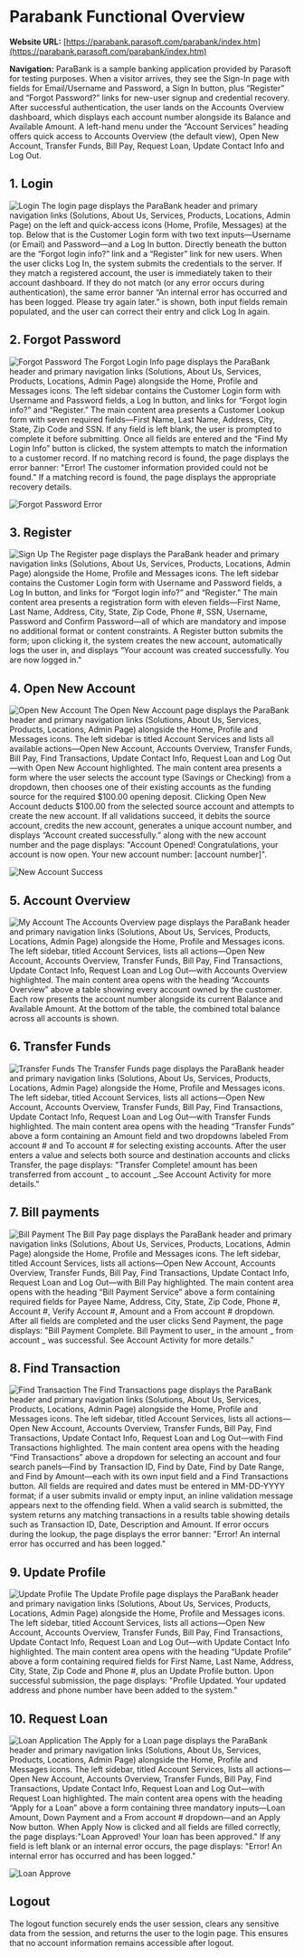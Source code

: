 # Parabank Functional Overview

**Website URL:** [https://parabank.parasoft.com/parabank/index.htm](https://parabank.parasoft.com/parabank/index.htm)

**Navigation:** ParaBank is a sample banking application provided by Parasoft for testing purposes. When a visitor arrives, they see the Sign-In page with fields for Email/Username and Password, a Sign In button, plus “Register” and “Forgot Password?” links for new-user signup and credential recovery. After successful authentication, the user lands on the Accounts Overview dashboard, which displays each account number alongside its Balance and Available Amount. A left-hand menu under the “Account Services” heading offers quick access to Accounts Overview (the default view), Open New Account, Transfer Funds, Bill Pay, Request Loan, Update Contact Info and Log Out.

## 1. Login
![Login](images/1_login.png)
The login page displays the ParaBank header and primary navigation links (Solutions, About Us, Services, Products, Locations, Admin Page) on the left and quick-access icons (Home, Profile, Messages) at the top. Below that is the Customer Login form with two text inputs—Username (or Email) and Password—and a Log In button. Directly beneath the button are the “Forgot login info?” link and a “Register” link for new users. When the user clicks Log In, the system submits the credentials to the server. If they match a registered account, the user is immediately taken to their account dashboard. If they do not match (or any error occurs during authentication), the same error banner “An internal error has occurred and has been logged. Please try again later.” is shown, both input fields remain populated, and the user can correct their entry and click Log In again.

## 2. Forgot Password
![Forgot Password](images/2_forget.png)
The Forgot Login Info page displays the ParaBank header and primary navigation links (Solutions, About Us, Services, Products, Locations, Admin Page) alongside the Home, Profile and Messages icons. The left sidebar contains the Customer Login form with Username and Password fields, a Log In button, and links for “Forgot login info?” and “Register.” The main content area presents a Customer Lookup form with seven required fields—First Name, Last Name, Address, City, State, Zip Code and SSN. If any field is left blank, the user is prompted to complete it before submitting. Once all fields are entered and the “Find My Login Info” button is clicked, the system attempts to match the information to a customer record. If no matching record is found, the page displays the error banner:
"Error! The customer information provided could not be found." If a matching record is found, the page displays the appropriate recovery details.

![Forgot Password Error](images/2_forget_error.png)

## 3. Register
![Sign Up](images/3_signup.png)
The Register page displays the ParaBank header and primary navigation links (Solutions, About Us, Services, Products, Locations, Admin Page) alongside the Home, Profile and Messages icons. The left sidebar contains the Customer Login form with Username and Password fields, a Log In button, and links for “Forgot login info?” and “Register.” The main content area presents a registration form with eleven fields—First Name, Last Name, Address, City, State, Zip Code, Phone #, SSN, Username, Password and Confirm Password—all of which are mandatory and impose no additional format or content constraints. A Register button submits the form; upon clicking it, the system creates the new account, automatically logs the user in, and displays “Your account was created successfully. You are now logged in."


## 4. Open New Account
![Open New Account](images/4_newAccount.png)
The Open New Account page displays the ParaBank header and primary navigation links (Solutions, About Us, Services, Products, Locations, Admin Page) alongside the Home, Profile and Messages icons. The left sidebar is titled Account Services and lists all available actions—Open New Account, Accounts Overview, Transfer Funds, Bill Pay, Find Transactions, Update Contact Info, Request Loan and Log Out—with Open New Account highlighted. The main content area presents a form where the user selects the account type (Savings or Checking) from a dropdown, then chooses one of their existing accounts as the funding source for the required $100.00 opening deposit. Clicking Open New Account deducts $100.00 from the selected source account and attempts to create the new account. If all validations succeed, it debits the source account, credits the new account, generates a unique account number, and displays “Account created successfully.” along with the new account number and the page displays: "Account Opened! Congratulations, your account is now open. Your new account number: [account number]".

![New Account Success](images/4_newAccount_success.png)


## 5. Account Overview
![My Account](images/5_myAccount.png)
The Accounts Overview page displays the ParaBank header and primary navigation links (Solutions, About Us, Services, Products, Locations, Admin Page) alongside the Home, Profile and Messages icons. The left sidebar, titled Account Services, lists all actions—Open New Account, Accounts Overview, Transfer Funds, Bill Pay, Find Transactions, Update Contact Info, Request Loan and Log Out—with Accounts Overview highlighted. The main content area opens with the heading “Accounts Overview” above a table showing every account owned by the customer. Each row presents the account number alongside its current Balance and Available Amount. At the bottom of the table, the combined total balance across all accounts is shown.

## 6. Transfer Funds
![Transfer Funds](images/6_transferFunds.png)
The Transfer Funds page displays the ParaBank header and primary navigation links (Solutions, About Us, Services, Products, Locations, Admin Page) alongside the Home, Profile and Messages icons. The left sidebar, titled Account Services, lists all actions—Open New Account, Accounts Overview, Transfer Funds, Bill Pay, Find Transactions, Update Contact Info, Request Loan and Log Out—with Transfer Funds highlighted. The main content area opens with the heading “Transfer Funds” above a form containing an Amount field and two dropdowns labeled From account # and To account # for selecting existing accounts. After the user enters a value and selects both source and destination accounts and clicks Transfer, the page displays: "Transfer Complete! amount has been transferred from account _ to account _.See Account Activity for more details."

## 7. Bill payments
![Bill Payment](images/7_billPayment.png)
The Bill Pay page displays the ParaBank header and primary navigation links (Solutions, About Us, Services, Products, Locations, Admin Page) alongside the Home, Profile and Messages icons. The left sidebar, titled Account Services, lists all actions—Open New Account, Accounts Overview, Transfer Funds, Bill Pay, Find Transactions, Update Contact Info, Request Loan and Log Out—with Bill Pay highlighted. The main content area opens with the heading “Bill Payment Service” above a form containing required fields for Payee Name, Address, City, State, Zip Code, Phone #, Account #, Verify Account #, Amount and a From account # dropdown. After all fields are completed and the user clicks Send Payment, the page displays: "Bill Payment Complete. Bill Payment to user_ in the amount _ from account _  was successful. See Account Activity for more details."

## 8. Find Transaction
![Find Transaction](images/8_findTransaction.png)
The Find Transactions page displays the ParaBank header and primary navigation links (Solutions, About Us, Services, Products, Locations, Admin Page) alongside the Home, Profile and Messages icons. The left sidebar, titled Account Services, lists all actions—Open New Account, Accounts Overview, Transfer Funds, Bill Pay, Find Transactions, Update Contact Info, Request Loan and Log Out—with Find Transactions highlighted. The main content area opens with the heading “Find Transactions” above a dropdown for selecting an account and four search panels—Find by Transaction ID, Find by Date, Find by Date Range, and Find by Amount—each with its own input field and a Find Transactions button. All fields are required and dates must be entered in MM-DD-YYYY format; if a user submits invalid or empty input, an inline validation message appears next to the offending field. When a valid search is submitted, the system returns any matching transactions in a results table showing details such as Transaction ID, Date, Description and Amount. If error occurs during the lookup, the page displays the error banner: "Error! An internal error has occurred and has been logged."

## 9. Update Profile
![Update Profile](images/9_updateProfile.png)
The Update Profile page displays the ParaBank header and primary navigation links (Solutions, About Us, Services, Products, Locations, Admin Page) alongside the Home, Profile and Messages icons. The left sidebar, titled Account Services, lists all actions—Open New Account, Accounts Overview, Transfer Funds, Bill Pay, Find Transactions, Update Contact Info, Request Loan and Log Out—with Update Contact Info highlighted. The main content area opens with the heading “Update Profile” above a form containing required fields for First Name, Last Name, Address, City, State, Zip Code and Phone #, plus an Update Profile button. Upon successful submission, the page displays: "Profile Updated. Your updated address and phone number have been added to the system."

## 10. Request Loan
![Loan Application](images/10_loan.png)
 The Apply for a Loan page displays the ParaBank header and primary navigation links (Solutions, About Us, Services, Products, Locations, Admin Page) alongside the Home, Profile and Messages icons. The left sidebar, titled Account Services, lists all actions—Open New Account, Accounts Overview, Transfer Funds, Bill Pay, Find Transactions, Update Contact Info, Request Loan and Log Out—with Request Loan highlighted. The main content area opens with the heading “Apply for a Loan” above a form containing three mandatory inputs—Loan Amount, Down Payment and a From account # dropdown—and an Apply Now button. When Apply Now is clicked and all fields are filled correctly, the page displays:"Loan Approved! Your loan has been approved."
 If any field is left blank or an internal error occurs, the page displays: "Error! An internal error has occurred and has been logged."

![Loan Approve](images/10_loan_approve.png)

 ## Logout
 The logout function securely ends the user session, clears any sensitive data from the session, and returns the user to the login page. This ensures that no account information remains accessible after logout.
